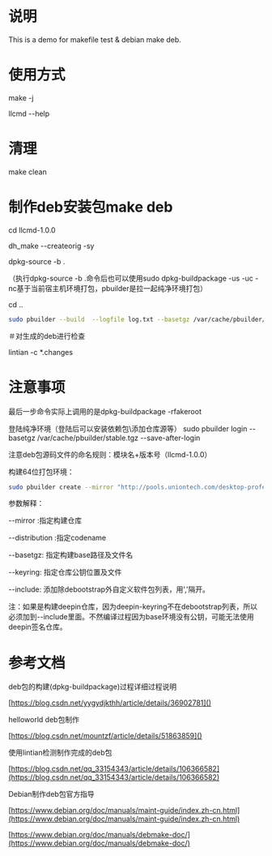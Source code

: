 # 说明

This is a demo for makefile test & debian make deb.

# 使用方式

make -j


llcmd --help

# 清理

make clean

# 制作deb安装包make deb

cd llcmd-1.0.0


dh_make --createorig -sy


dpkg-source -b .

（执行dpkg-source -b .命令后也可以使用sudo dpkg-buildpackage -us -uc -nc基于当前宿主机环境打包，pbuilder是拉一起纯净环境打包）

cd ..

```bash
sudo pbuilder --build  --logfile log.txt --basetgz /var/cache/pbuilder/stable.tgz --allow-untrusted --hookdir /var/cache/pbuilder/hooks --use-network yes --aptcache "" --buildresult . --debbuildopts -sa *.dsc
```

＃对生成的deb进行检查

lintian -c *.changes

# 注意事项

最后一步命令实际上调用的是dpkg-buildpackage -rfakeroot


登陆纯净环境（登陆后可以安装依赖包\添加仓库源等）
sudo pbuilder login --basetgz /var/cache/pbuilder/stable.tgz --save-after-login

注意deb包源码文件的命名规则：模块名+版本号（llcmd-1.0.0）

构建64位打包环境：

```bash
sudo pbuilder create --mirror "http://pools.uniontech.com/desktop-professional" --distribution "eagle" --basetgz /var/cache/pbuilder/base.tgz --allow-untrusted --debootstrapopts --include=debian-archive-keyring 
```

参数解释：

--mirror :指定构建仓库

--distribution :指定codename

--basetgz: 指定构建base路径及文件名

--keyring: 指定仓库公钥位置及文件

--include: 添加除debootstrap外自定义软件包列表，用','隔开。

注：如果是构建deepin仓库，因为deepin-keyring不在debootstrap列表，所以必须加到--include里面。不然编译过程因为base环境没有公钥，可能无法使用deepin签名仓库。

# 参考文档

deb包的构建(dpkg-buildpackage)过程详细过程说明

[https://blog.csdn.net/yygydjkthh/article/details/36902781]()

helloworld deb包制作

[https://blog.csdn.net/mountzf/article/details/51863859]()

使用lintian检测制作完成的deb包

[https://blog.csdn.net/qq_33154343/article/details/106366582](https://blog.csdn.net/qq_33154343/article/details/106366582)

Debian制作deb包官方指导

[https://www.debian.org/doc/manuals/maint-guide/index.zh-cn.html](https://www.debian.org/doc/manuals/maint-guide/index.zh-cn.html)

[https://www.debian.org/doc/manuals/debmake-doc/](https://www.debian.org/doc/manuals/debmake-doc/)
